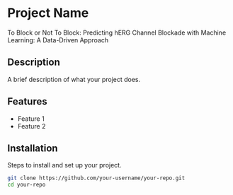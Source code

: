 # Project Name
To Block or Not To Block:
Predicting hERG Channel Blockade with Machine Learning: A Data-Driven Approach


## Description
A brief description of what your project does.

## Features
- Feature 1
- Feature 2

## Installation
Steps to install and set up your project.

```bash
git clone https://github.com/your-username/your-repo.git
cd your-repo
